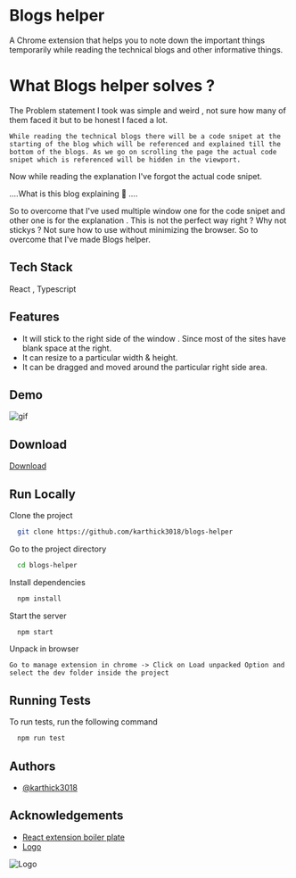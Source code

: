 
# Blogs helper

A Chrome extension that helps you to note down the important things temporarily while reading the technical blogs and other informative things.


# What Blogs helper solves ? 

The Problem statement I took was simple and weird , not sure how many of them faced it but to be honest I faced a lot. 

```While reading the technical blogs there will be a code snipet at the starting of the blog which will be referenced and explained till the bottom of the blogs. As we go on scrolling the page the actual code snipet which is referenced will be hidden in the viewport.```

Now while reading the explanation I've forgot the actual code snipet. 

....What is this blog explaining 🤔 .... 

So to overcome that I've used multiple window one for the code snipet and other one is for the explanation . This is not the perfect way right ? Why not stickys ? Not sure how to use without minimizing the browser. So to overcome that I've made Blogs helper.
## Tech Stack

React , Typescript 
  
## Features

* It will stick to the right side of the window . Since most of the sites have blank space at the right.
* It can resize to a particular width & height.
* It can be dragged and moved around the particular right side area.
  
## Demo

![gif](https://github.com/karthick3018/blogs-helper/blob/main/public/img/output.gif)

## Download
<a href="https://github.com/karthick3018/blogs-helper/blob/main/blogs-helper.zip" target="_blank">Download</a>

  
## Run Locally

Clone the project

```bash
  git clone https://github.com/karthick3018/blogs-helper
```

Go to the project directory

```bash
  cd blogs-helper
```

Install dependencies

```bash
  npm install
```

Start the server

```bash
  npm start
```
Unpack in browser
```Unpack in browser
Go to manage extension in chrome -> Click on Load unpacked Option and select the dev folder inside the project
```


  
## Running Tests

To run tests, run the following command

```bash
  npm run test
```

  
## Authors

- [@karthick3018](https://www.github.com/karthick3018)

  
## Acknowledgements

 - [React extension boiler plate](https://github.com/VasilyShelkov/create-react-extension)
 - [Logo](https://www.flaticon.com/premium-icon/bold_1833900?term=b&page=1&position=25&page=1&position=25&related_id=1833900&origin=search)

  
![Logo](https://github.com/karthick3018/blogs-helper/blob/main/public/img/icon-128.png)

    